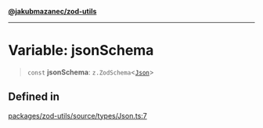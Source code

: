 [**@jakubmazanec/zod-utils**](../README.md)

---

# Variable: jsonSchema

> `const` **jsonSchema**: `z.ZodSchema`\<[`Json`](../type-aliases/Json.md)\>

## Defined in

[packages/zod-utils/source/types/Json.ts:7](https://github.com/jakubmazanec/tools/blob/4bb343d3736e4f9f11a014de3241c6054262151e/packages/zod-utils/source/types/Json.ts#L7)
